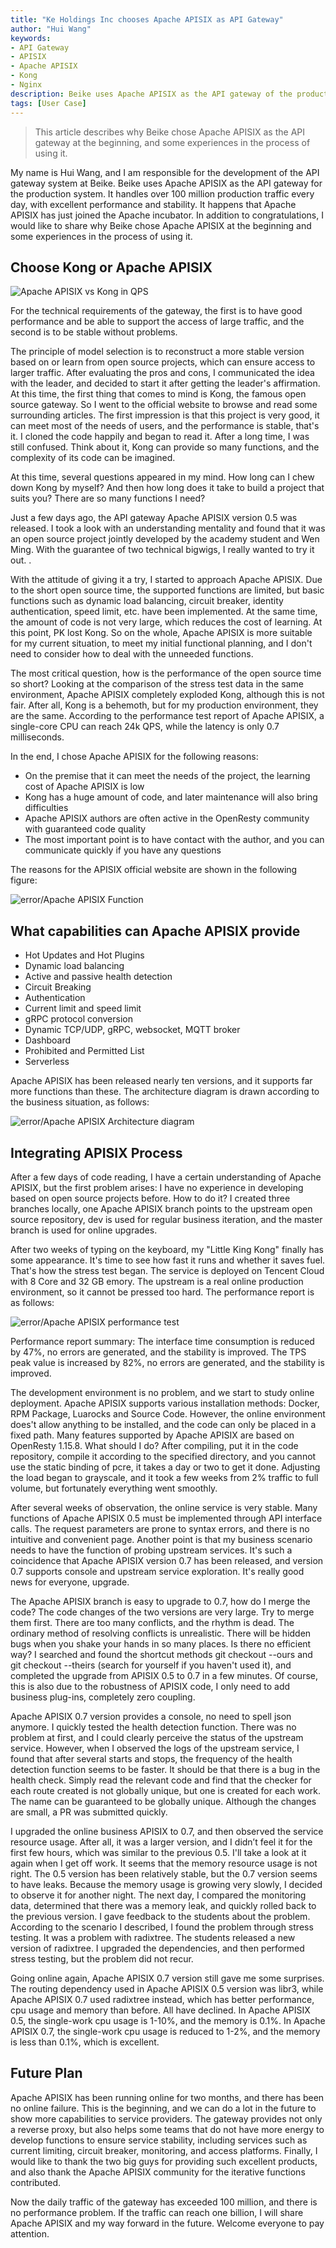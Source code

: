 ```yaml
---
title: "Ke Holdings Inc chooses Apache APISIX as API Gateway"
author: "Hui Wang"
keywords:
- API Gateway
- APISIX
- Apache APISIX
- Kong
- Nginx
description: Beike uses Apache APISIX as the API gateway of the production system, processing over 100 million production traffic every day, with excellent performance and stability. It happens that Apache APISIX has just joined the Apache incubator. In addition to congratulations, I would like to share why I chose Apache APISIX in the first place and some experiences in the process of using it.
tags: [User Case]
---
```


> This article describes why Beike chose Apache APISIX as the API gateway at the beginning, and some experiences in the process of using it.

<!--truncate-->

My name is Hui Wang, and I am responsible for the development of the API gateway system at Beike. Beike uses Apache APISIX as the API gateway for the production system. It handles over 100 million production traffic every day, with excellent performance and stability. It happens that Apache APISIX has just joined the Apache incubator. In addition to congratulations, I would like to share why Beike chose Apache APISIX at the beginning and some experiences in the process of using it.

## Choose Kong or Apache APISIX

![Apache APISIX vs Kong in QPS](https://static.apiseven.com/2020/05/1588752135-Snipaste_2020-05-06_16-02-04.png)

For the technical requirements of the gateway, the first is to have good performance and be able to support the access of large traffic, and the second is to be stable without problems.

The principle of model selection is to reconstruct a more stable version based on or learn from open source projects, which can ensure access to larger traffic. After evaluating the pros and cons, I communicated the idea with the leader, and decided to start it after getting the leader's affirmation. At this time, the first thing that comes to mind is Kong, the famous open source gateway. So I went to the official website to browse and read some surrounding articles. The first impression is that this project is very good, it can meet most of the needs of users, and the performance is stable, that's it. I cloned the code happily and began to read it. After a long time, I was still confused. Think about it, Kong can provide so many functions, and the complexity of its code can be imagined.

At this time, several questions appeared in my mind. How long can I chew down Kong by myself? And then how long does it take to build a project that suits you? There are so many functions I need?

Just a few days ago, the API gateway Apache APISIX version 0.5 was released. I took a look with an understanding mentality and found that it was an open source project jointly developed by the academy student and Wen Ming. With the guarantee of two technical bigwigs, I really wanted to try it out. .

With the attitude of giving it a try, I started to approach Apache APISIX. Due to the short open source time, the supported functions are limited, but basic functions such as dynamic load balancing, circuit breaker, identity authentication, speed limit, etc. have been implemented. At the same time, the amount of code is not very large, which reduces the cost of learning. At this point, PK lost Kong. So on the whole, Apache APISIX is more suitable for my current situation, to meet my initial functional planning, and I don't need to consider how to deal with the unneeded functions.

The most critical question, how is the performance of the open source time so short? Looking at the comparison of the stress test data in the same environment, Apache APISIX completely exploded Kong, although this is not fair. After all, Kong is a behemoth, but for my production environment, they are the same. According to the performance test report of Apache APISIX, a single-core CPU can reach 24k QPS, while the latency is only 0.7 milliseconds.

In the end, I chose Apache APISIX for the following reasons:

- On the premise that it can meet the needs of the project, the learning cost of Apache APISIX is low
- Kong has a huge amount of code, and later maintenance will also bring difficulties
- Apache APISIX authors are often active in the OpenResty community with guaranteed code quality
- The most important point is to have contact with the author, and you can communicate quickly if you have any questions

The reasons for the APISIX official website are shown in the following figure:

![error/Apache APISIX Function](https://static.apiseven.com/202108/1646727279805-b59129ed-4911-4992-9aad-99c44d9b70a5.png)

## What capabilities can Apache APISIX provide

- Hot Updates and Hot Plugins
- Dynamic load balancing
- Active and passive health detection
- Circuit Breaking
- Authentication
- Current limit and speed limit
- gRPC protocol conversion
- Dynamic TCP/UDP, gRPC, websocket, MQTT broker
- Dashboard
- Prohibited and Permitted List
- Serverless

Apache APISIX has been released nearly ten versions, and it supports far more functions than these. The architecture diagram is drawn according to the business situation, as follows:

![error/Apache APISIX Architecture diagram](https://static.apiseven.com/202108/1646727500177-67f887a6-eb40-4a3e-b427-675f6bacbf65.png)

## Integrating APISIX Process

After a few days of code reading, I have a certain understanding of Apache APISIX, but the first problem arises: I have no experience in developing based on open source projects before. How to do it? I created three branches locally, one Apache APISIX branch points to the upstream open source repository, dev is used for regular business iteration, and the master branch is used for online upgrades.

After two weeks of typing on the keyboard, my "Little King Kong" finally has some appearance. It's time to see how fast it runs and whether it saves fuel. That's how the stress test began. The service is deployed on Tencent Cloud with 8 Core and 32 GB emory. The upstream is a real online production environment, so it cannot be pressed too hard. The performance report is as follows:

![error/Apache APISIX performance test](https://static.apiseven.com/202108/1646727556563-0db3dab3-8ffb-4db5-8459-14c5f58140be.png)

Performance report summary: The interface time consumption is reduced by 47%, no errors are generated, and the stability is improved. The TPS peak value is increased by 82%, no errors are generated, and the stability is improved.

The development environment is no problem, and we start to study online deployment. Apache APISIX supports various installation methods: Docker, RPM Package, Luarocks and Source Code. However, the online environment does't allow anything to be installed, and the code can only be placed in a fixed path. Many features supported by Apache APISIX are based on OpenResty 1.15.8. What should I do? After compiling, put it in the code repository, compile it according to the specified directory, and you cannot use the static binding of pcre, it takes a day or two to get it done. Adjusting the load began to grayscale, and it took a few weeks from 2% traffic to full volume, but fortunately everything went smoothly.

After several weeks of observation, the online service is very stable. Many functions of Apache APISIX 0.5 must be implemented through API interface calls. The request parameters are prone to syntax errors, and there is no intuitive and convenient page. Another point is that my business scenario needs to have the function of probing upstream services. It's such a coincidence that Apache APISIX version 0.7 has been released, and version 0.7 supports console and upstream service exploration. It's really good news for everyone, upgrade.

The Apache APISIX branch is easy to upgrade to 0.7, how do I merge the code? The code changes of the two versions are very large. Try to merge them first. There are too many conflicts, and the rhythm is dead. The ordinary method of resolving conflicts is unrealistic. There will be hidden bugs when you shake your hands in so many places. Is there no efficient way? I searched and found the shortcut methods git checkout --ours and git checkout --theirs (search for yourself if you haven't used it), and completed the upgrade from APISIX 0.5 to 0.7 in a few minutes. Of course, this is also due to the robustness of APISIX code, I only need to add business plug-ins, completely zero coupling.

Apache APISIX 0.7 version provides a console, no need to spell json anymore. I quickly tested the health detection function. There was no problem at first, and I could clearly perceive the status of the upstream service. However, when I observed the logs of the upstream service, I found that after several starts and stops, the frequency of the health detection function seems to be faster. It should be that there is a bug in the health check. Simply read the relevant code and find that the checker for each route created is not globally unique, but one is created for each work. The name can be guaranteed to be globally unique. Although the changes are small, a PR was submitted quickly.

I upgraded the online business APISIX to 0.7, and then observed the service resource usage. After all, it was a larger version, and I didn’t feel it for the first few hours, which was similar to the previous 0.5. I'll take a look at it again when I get off work. It seems that the memory resource usage is not right. The 0.5 version has been relatively stable, but the 0.7 version seems to have leaks. Because the memory usage is growing very slowly, I decided to observe it for another night. The next day, I compared the monitoring data, determined that there was a memory leak, and quickly rolled back to the previous version. I gave feedback to the students about the problem. According to the scenario I described, I found the problem through stress testing. It was a problem with radixtree. The students released a new version of radixtree. I upgraded the dependencies, and then performed stress testing, but the problem did not recur.

Going online again, Apache APISIX 0.7 version still gave me some surprises. The routing dependency used in Apache APISIX 0.5 version was libr3, while Apache APISIX 0.7 used radixtree instead, which has better performance, cpu usage and memory than before. All have declined. In Apache APISIX 0.5, the single-work cpu usage is 1-10%, and the memory is 0.1%. In Apache APISIX 0.7, the single-work cpu usage is reduced to 1-2%, and the memory is less than 0.1%, which is excellent.

## Future Plan

Apache APISIX has been running online for two months, and there has been no online failure. This is the beginning, and we can do a lot in the future to show more capabilities to service providers. The gateway provides not only a reverse proxy, but also helps some teams that do not have more energy to develop functions to ensure service stability, including services such as current limiting, circuit breaker, monitoring, and access platforms. Finally, I would like to thank the two big guys for providing such excellent products, and also thank the Apache APISIX community for the iterative functions contributed.

Now the daily traffic of the gateway has exceeded 100 million, and there is no performance problem. If the traffic can reach one billion, I will share Apache APISIX and my way forward in the future. Welcome everyone to pay attention.
